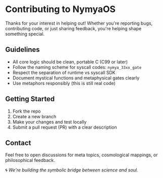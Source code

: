 # Contributing to NymyaOS

Thanks for your interest in helping out! Whether you're reporting bugs, contributing code, or just sharing feedback, you're helping shape something special.

## Guidelines

- All core logic should be clean, portable C (C99 or later)
- Follow the naming scheme for syscall codes: `nymya_33xx_gate`
- Respect the separation of runtime vs syscall SDK
- Document mystical functions and metaphysical gates clearly
- Use metaphors responsibly (this is still real code)

## Getting Started

1. Fork the repo
2. Create a new branch
3. Make your changes and test locally
4. Submit a pull request (PR) with a clear description

## Contact

Feel free to open discussions for meta topics, cosmological mappings, or philosophical feedback.

🌀 _We're building the symbolic bridge between science and soul._
